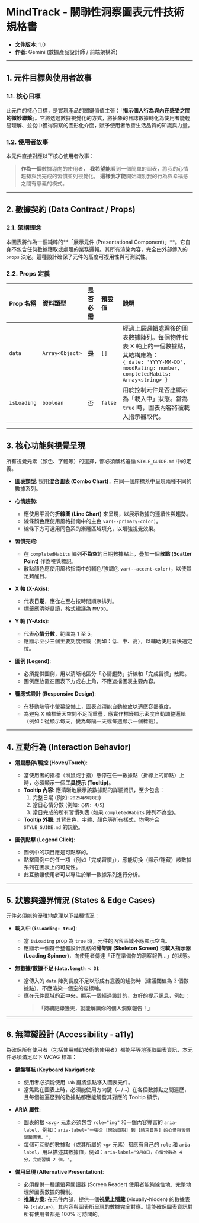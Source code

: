 # MindTrack - 關聯性洞察圖表元件技術規格書

- **文件版本**: 1.0
- **作者**: Gemini (數據產品設計師 / 前端架構師)

---

## 1. 元件目標與使用者故事

### 1.1. 核心目標

此元件的核心目標，是實現產品的關鍵價值主張：「**揭示個人行為與內在感受之間的微妙聯繫**」。它將透過數據視覺化的方式，將抽象的日誌數據轉化為使用者能輕易理解、並從中獲得洞察的圖形化介面，賦予使用者改善生活品質的知識與力量。

### 1.2. 使用者故事

本元件直接對應以下核心使用者故事：

> **作為一個**數據導向的使用者，
> **我希望能**看到一個簡單的圖表，將我的心情趨勢與我完成的習慣並列視覺化，
> **這樣我才能**開始識別我的行為與幸福感之間有意義的模式。

---

## 2. 數據契約 (Data Contract / Props)

### 2.1. 架構理念

本圖表將作為一個純粹的**「展示元件 (Presentational Component)」**。它自身不包含任何數據獲取或處理的業務邏輯。其所有渲染內容，完全由外部傳入的 `props` 決定。這種設計確保了元件的高度可複用性與可測試性。

### 2.2. Props 定義

| Prop 名稱   | 資料類型        | 是否必需 | 預設值  | 說明                                                                                                                                                            |
| :---------- | :-------------- | :------- | :------ | :-------------------------------------------------------------------------------------------------------------------------------------------------------------- |
| `data`      | `Array<Object>` | **是**   | `[]`    | 經過上層邏輯處理後的圖表數據陣列。每個物件代表 X 軸上的一個數據點，其結構應為：<br>`{ date: 'YYYY-MM-DD', moodRating: number, completedHabits: Array<string> }` |
| `isLoading` | `boolean`       | 否       | `false` | 用於控制元件是否應顯示為「載入中」狀態。當為 `true` 時，圖表內容將被載入指示器取代。                                                                            |

---

## 3. 核心功能與視覺呈現

所有視覺元素（顏色、字體等）的選擇，都必須嚴格遵循 `STYLE_GUIDE.md` 中的定義。

-   **圖表類型**: 採用**混合圖表 (Combo Chart)**，在同一個座標系中呈現兩種不同的數據系列。

-   **心情趨勢**: 
    -   應使用平滑的**折線圖 (Line Chart)** 來呈現，以展示數據的連續性與趨勢。
    -   線條顏色應使用風格指南中的主色 `var(--primary-color)`。
    -   線條下方可選用同色系的漸層區域填充，以增強視覺效果。

-   **習慣完成**:
    -   在 `completedHabits` 陣列**不為空**的日期數據點上，疊加一個**散點 (Scatter Point)** 作為視覺標記。
    -   散點顏色應使用風格指南中的輔色/強調色 `var(--accent-color)`，以使其足夠醒目。

-   **X 軸 (X-Axis)**:
    -   代表**日期**，應從左至右按時間順序排列。
    -   標籤應清晰易讀，格式建議為 `MM/DD`。

-   **Y 軸 (Y-Axis)**:
    -   代表**心情分數**，範圍為 1 至 5。
    -   應顯示至少三個主要刻度標籤（例如：低、中、高），以輔助使用者快速定位。

-   **圖例 (Legend)**:
    -   必須提供圖例，用以清晰地區分「心情趨勢」折線和「完成習慣」散點。
    -   圖例應放置在圖表下方或右上角，不應遮擋圖表主要內容。

-   **響應式設計 (Responsive Design)**:
    -   在移動端等小螢幕設備上，圖表必須能自動縮放以適應容器寬度。
    -   為避免 X 軸標籤因空間不足而重疊，應實作標籤顯示密度自動調整邏輯（例如：從顯示每天，變為每隔一天或每週顯示一個標籤）。

---

## 4. 互動行為 (Interaction Behavior)

-   **滑鼠懸停/觸控 (Hover/Touch)**:
    -   當使用者的指標（滑鼠或手指）懸停在任一數據點（折線上的節點）上時，必須顯示一個**工具提示 (Tooltip)**。
    -   **Tooltip 內容**: 應清晰地展示該數據點的詳細資訊，至少包含：
        1.  完整日期 (例如: `2025年9月8日`)
        2.  當日心情分數 (例如: `心情: 4/5`)
        3.  當日完成的所有習慣列表 (如果 `completedHabits` 陣列不為空)。
    -   **Tooltip 外觀**: 其背景色、字體、顏色等所有樣式，均需符合 `STYLE_GUIDE.md` 的規範。

-   **圖例點擊 (Legend Click)**:
    -   圖例中的項目應是可點擊的。
    -   點擊圖例中的任一項（例如「完成習慣」），應能切換（顯示/隱藏）該數據系列在圖表上的可見性。
    -   此互動讓使用者可以專注於單一數據系列進行分析。

---

## 5. 狀態與邊界情況 (States & Edge Cases)

元件必須能夠優雅地處理以下幾種情況：

-   **載入中 (`isLoading: true`)**:
    -   當 `isLoading` prop 為 `true` 時，元件的內容區域不應顯示空白。
    -   應顯示一個符合整體設計風格的**骨架屏 (Skeleton Screen)** 或**載入指示器 (Loading Spinner)**，向使用者傳達「正在準備你的洞察報告...」的狀態。

-   **無數據/數據不足 (`data.length < 3`)**:
    -   當傳入的 `data` 陣列長度不足以形成有意義的趨勢時（建議閾值為 3 個數據點），不應渲染一個空的座標軸。
    -   應在元件區域的正中央，顯示一個經過設計的、友好的提示訊息，例如：
        > **「持續記錄幾天，就能解鎖你的個人洞察報告！」**

---

## 6. 無障礙設計 (Accessibility - a11y)

為確保所有使用者（包括使用輔助技術的使用者）都能平等地獲取圖表資訊，本元件必須滿足以下 WCAG 標準：

-   **鍵盤導航 (Keyboard Navigation)**:
    -   使用者必須能使用 `Tab` 鍵將焦點移入圖表元件。
    -   當焦點在圖表上時，必須能使用方向鍵（`←` / `→`）在各個數據點之間遍歷，且每個被遍歷到的數據點都應能觸發其對應的 Tooltip 顯示。

-   **ARIA 屬性**: 
    -   圖表的根 `<svg>` 元素必須包含 `role="img"` 和一個內容豐富的 `aria-label`，例如：`aria-label="一張從 [開始日期] 到 [結束日期] 的心情與習慣關聯圖表。"`。
    -   每個可互動的數據點（或其所屬的 `<g>` 元素）都應有自己的 `role` 和 `aria-label`，用以描述其數據值，例如：`aria-label="9月8日，心情分數為 4 分，完成習慣 2 個。"`。

-   **備用呈現 (Alternative Presentation)**:
    -   必須提供一種讓螢幕閱讀器 (Screen Reader) 使用者能夠線性地、完整地理解圖表數據的機制。
    -   **推薦方案**: 在元件內部，提供一個**視覺上隱藏** (visually-hidden) 的數據表格 (`<table>`)，其內容與圖表所呈現的數據完全對應。這能確保圖表資訊對所有使用者都是 100% 可訪問的。
